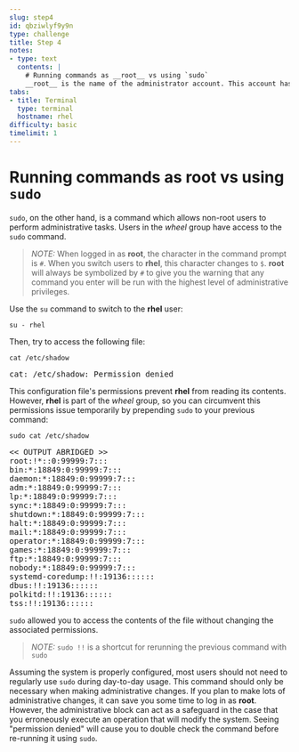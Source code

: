 ```yaml
---
slug: step4
id: qbziwlyf9y9n
type: challenge
title: Step 4
notes:
- type: text
  contents: |
    # Running commands as __root__ vs using `sudo`
    __root__ is the name of the administrator account. This account has the highest amount of control of any account on the system. If a person has the root password, they can access and make changes to any part of the system.
tabs:
- title: Terminal
  type: terminal
  hostname: rhel
difficulty: basic
timelimit: 1
---
```

# Running commands as __root__ vs using `sudo`

`sudo`, on the other hand, is a command which allows non-root users to
perform administrative tasks. Users in the _wheel_ group have access to the
`sudo` command.

>_NOTE:_ When logged in as __root__, the character in the command prompt is `#`. When you switch users to __rhel__, this character changes to `$`. __root__ will always be symbolized by `#` to give you the warning that any command you enter will be run with the highest level of administrative privileges.

Use the `su` command to switch to the __rhel__ user:

```
su - rhel
```

Then, try to access the following file:

```
cat /etc/shadow
```

<pre class=file>
cat: /etc/shadow: Permission denied
</pre>

This configuration file's permissions prevent __rhel__ from reading its contents.
However, __rhel__ is part of the _wheel_ group, so you can circumvent this
permissions issue temporarily by prepending `sudo` to your previous command:

```
sudo cat /etc/shadow
```

<pre class=file>
<< OUTPUT ABRIDGED >>
root:!*::0:99999:7:::
bin:*:18849:0:99999:7:::
daemon:*:18849:0:99999:7:::
adm:*:18849:0:99999:7:::
lp:*:18849:0:99999:7:::
sync:*:18849:0:99999:7:::
shutdown:*:18849:0:99999:7:::
halt:*:18849:0:99999:7:::
mail:*:18849:0:99999:7:::
operator:*:18849:0:99999:7:::
games:*:18849:0:99999:7:::
ftp:*:18849:0:99999:7:::
nobody:*:18849:0:99999:7:::
systemd-coredump:!!:19136::::::
dbus:!!:19136::::::
polkitd:!!:19136::::::
tss:!!:19136::::::
</pre>

`sudo` allowed you to access the contents of the file without changing the
associated permissions.

>_NOTE:_ `sudo !!` is a shortcut for rerunning the previous command with `sudo`

Assuming the system is properly configured, most users should not need to
regularly use `sudo` during day-to-day usage. This command should only be
necessary when making administrative changes. If you plan to make lots of
administrative changes, it can save you some time to log in as __root__.
However, the administrative block can act as a safeguard in the case that you
erroneously execute an operation that will modify the system. Seeing
"permission denied" will cause you to double check the command before re-running it
using `sudo`.
